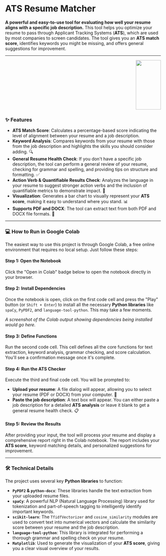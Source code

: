 # ATS Resume Matcher

**A powerful and easy-to-use tool for evaluating how well your resume aligns with a specific job description.** This tool helps you optimize your resume to pass through Applicant Tracking Systems (**ATS**), which are used by most companies to screen candidates. The tool gives you an **ATS match score**, identifies keywords you might be missing, and offers general suggestions for improvement.

-----
<p align="right">
  <img src="https://cdn.dribbble.com/userupload/24303321/file/original-58c3a262a1e19a2fa175dd27e0830388.gif" width="40%" height="160" />
</p>

### ✨ Features


  * **ATS Match Score**: Calculates a percentage-based score indicating the level of alignment between your resume and a job description.
  * **Keyword Analysis**: Compares keywords from your resume with those from the job description and highlights the skills you should consider adding. 🔍
  * **General Resume Health Check**: If you don't have a specific job description, the tool can perform a general review of your resume, checking for grammar and spelling, and providing tips on structure and formatting. ✅
  * **Action Verb & Quantifiable Results Check**: Analyzes the language in your resume to suggest stronger action verbs and the inclusion of quantifiable metrics to demonstrate impact. 💪
  * **Visualization**: Generates a bar chart to visually represent your **ATS score**, making it easy to understand where you stand. 📊
  * **Supports PDF and DOCX**: The tool can extract text from both PDF and DOCX file formats. 📁

-----

### 💻 How to Run in Google Colab

The easiest way to use this project is through Google Colab, a free online environment that requires no local setup. Just follow these steps:

#### Step 1: Open the Notebook

Click the "Open in Colab" badge below to open the notebook directly in your browser.

[](https://colab.research.google.com/github/Satish-970/ATS_Checker_Job-Description/blob/main/ATS.ipynb)

#### Step 2: Install Dependencies

Once the notebook is open, click on the first code cell and press the "Play" button (or `Shift + Enter`) to install all the necessary **Python libraries** like `spaCy`, `PyPDF2`, and `language-tool-python`. This may take a few moments.

*A screenshot of the Colab output showing dependencies being installed would go here.*

#### Step 3: Define Functions

Run the second code cell. This cell defines all the core functions for text extraction, keyword analysis, grammar checking, and score calculation. You'll see a confirmation message once it's complete.

#### Step 4: Run the ATS Checker


Execute the third and final code cell. You will be prompted to:

  * **Upload your resume**: A file dialog will appear, allowing you to select your resume (PDF or DOCX) from your computer. 📂
  * **Paste the job description**: A text box will appear. You can either paste a job description for a detailed **ATS analysis** or leave it blank to get a general resume health check. 📋

#### Step 5: Review the Results

After providing your input, the tool will process your resume and display a comprehensive report right in the Colab notebook. The report includes your **ATS score**, keyword matching details, and personalized suggestions for improvement.

-----

### 🛠️ Technical Details

The project uses several key **Python libraries** to function:

  * **`PyPDF2` & `python-docx`**: These libraries handle the text extraction from your uploaded resume files.
  * **`spaCy`**: A powerful NLP (Natural Language Processing) library used for tokenization and part-of-speech tagging to intelligently identify important keywords.
  * **`scikit-learn`**: The `TfidfVectorizer` and `cosine_similarity` modules are used to convert text into numerical vectors and calculate the similarity score between your resume and the job description.
  * **`language-tool-python`**: This library is integrated for performing a thorough grammar and spelling check on your resume.
  * **`Matplotlib`**: Used to generate the visualization of your **ATS score**, giving you a clear visual overview of your results.
